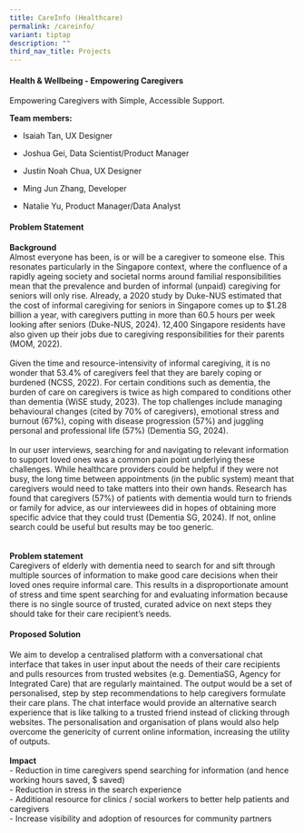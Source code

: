 ```yaml
---
title: CareInfo (Healthcare)
permalink: /careinfo/
variant: tiptap
description: ""
third_nav_title: Projects
---
```

<h4>Health &amp; Wellbeing - Empowering Caregivers</h4>
<p></p>
<p>Empowering Caregivers with Simple, Accessible Support.</p>
<p><strong>Team members:</strong>
</p>
<ul data-tight="true" class="tight">
<li>
<p>Isaiah Tan, UX Designer</p>
</li>
<li>
<p>Joshua Gei, Data Scientist/Product Manager</p>
</li>
<li>
<p>Justin Noah Chua, UX Designer</p>
</li>
<li>
<p>Ming Jun Zhang, Developer</p>
</li>
<li>
<p>Natalie Yu, Product Manager/Data Analyst</p>
</li>
</ul>
<p></p>
<h4>Problem Statement</h4>
<p><strong>Background</strong>
<br>Almost everyone has been, is or will be a caregiver to someone else. This
resonates particularly in the Singapore context, where the confluence of
a rapidly ageing society and societal norms around familial responsibilities
mean that the prevalence and burden of informal (unpaid) caregiving for
seniors will only rise. Already, a 2020 study by Duke-NUS estimated that
the cost of informal caregiving for seniors in Singapore comes up to $1.28
billion a year, with caregivers putting in more than 60.5 hours per week
looking after seniors (Duke-NUS, 2024). 12,400 Singapore residents have
also given up their jobs due to caregiving responsibilities for their parents
(MOM, 2022).
<br>
<br>Given the time and resource-intensivity of informal caregiving, it is
no wonder that 53.4% of caregivers feel that they are barely coping or
burdened (NCSS, 2022). For certain conditions such as dementia, the burden
of care on caregivers is twice as high compared to conditions other than
dementia (WiSE study, 2023). The top challenges include managing behavioural
changes (cited by 70% of caregivers), emotional stress and burnout (67%),
coping with disease progression (57%) and juggling personal and professional
life (57%) (Dementia SG, 2024).
<br>
<br>In our user interviews, searching for and navigating to relevant information
to support loved ones was a common pain point underlying these challenges.
While healthcare providers could be helpful if they were not busy, the
long time between appointments (in the public system) meant that caregivers
would need to take matters into their own hands. Research has found that
caregivers (57%) of patients with dementia would turn to friends or family
for advice, as our interviewees did in hopes of obtaining more specific
advice that they could trust (Dementia SG, 2024). If not, online search
could be useful but results may be too generic.
<br>
<br>
<br><strong>Problem statement </strong>
<br>Caregivers of elderly with dementia need to search for and sift through
multiple sources of information to make good care decisions when their
loved ones require informal care. This results in a disproportionate amount
of stress and time spent searching for and evaluating information because
there is no single source of trusted, curated advice on next steps they
should take for their care recipient’s needs.</p>
<h4>Proposed Solution</h4>
<p>We aim to develop a centralised platform with a conversational chat interface
that takes in user input about the needs of their care recipients and pulls
resources from trusted websites (e.g. DementiaSG, Agency for Integrated
Care) that are regularly maintained. The output would be a set of personalised,
step by step recommendations to help caregivers formulate their care plans.
The chat interface would provide an alternative search experience that
is like talking to a trusted friend instead of clicking through websites.
The personalisation and organisation of plans would also help overcome
the genericity of current online information, increasing the utility of
outputs.
<br>
<br><strong>Impact</strong>
<br>- Reduction in time caregivers spend searching for information (and hence
working hours saved, $ saved)
<br>- Reduction in stress in the search experience
<br>- Additional resource for clinics / social workers to better help patients
and caregivers
<br>- Increase visibility and adoption of resources for community partners
<br>
</p>
<p></p>